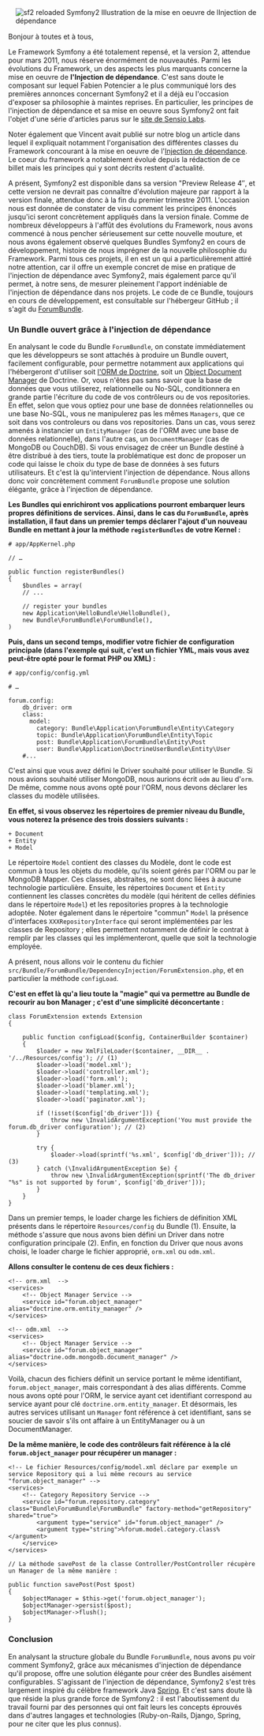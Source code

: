 
<div style="float: rigth; margin-left: 15px; margin-bottom: 15px;">
  <img src="/blog/medias/2010-12-22-symfony2-illustration-de-la-mise-en-oeuvre-de-linjection-de-dependance/sf2_reloaded.png" alt="sf2 reloaded Symfony2   Illustration de la mise en oeuvre de lInjection de dépendance"  title="Symfony2   Illustration de la mise en oeuvre de lInjection de dépendance" />
</div>

Bonjour à toutes et à tous,

Le Framework Symfony a été totalement repensé, et la version 2, attendue pour mars 2011, nous réserve énormément de nouveautés. Parmi les évolutions du Framework, un des aspects les plus marquants concerne la mise en oeuvre de **l'Injection de dépendance**. C'est sans doute le composant sur lequel Fabien Potencier a le plus communiqué lors des premières annonces concernant Symfony2 et il a déjà eu l'occasion d'exposer sa philosophie à maintes reprises. En particulier, les principes de l'injection de dépendance et sa mise en oeuvre sous Symfony2 ont fait l'objet d'une série d'articles parus sur le <a href="http://components.symfony-project.org/dependency-injection/documentation" target="_blank">site de Sensio Labs</a>.

Noter également que Vincent avait publié sur notre blog un article dans lequel il expliquait notamment l'organisation des différentes classes du Framework concourant à la mise en oeuvre de l'<a href="http://www.elao.org/symfony-2/symfony-2-linjection-de-dependances.html" target="_blank">Injection de dépendance</a>. Le coeur du framework a notablement évolué depuis la rédaction de ce billet mais les principes qui y sont décrits restent d'actualité.

A présent, Symfony2 est disponible dans sa version "Preview Release 4&#8243;, et cette version ne devrait pas connaître d'évolution majeure par rapport à la version finale, attendue donc à la fin du premier trimestre 2011. L'occasion nous est donnée de constater de visu comment les principes énoncés jusqu'ici seront concrètement appliqués dans la version finale. Comme de nombreux développeurs à l'affût des évolutions du Framework, nous avons commencé à nous pencher sérieusement sur cette nouvelle mouture, et nous avons également observé quelques Bundles Symfony2 en cours de développement, histoire de nous imprégner de la nouvelle philosophie du Framework. Parmi tous ces projets, il en est un qui a particulièrement attiré notre attention, car il offre un exemple concret de mise en pratique de l'injection de dépendance avec Symfony2, mais également parce qu'il permet, à notre sens, de mesurer pleinement l'apport indéniable de l'injection de dépendance dans nos projets. Le code de ce Bundle, toujours en cours de développement, est consultable sur l'hébergeur GitHub ; il s'agit du <a href="https://github.com/Herzult/ForumBundle" target="_blank">ForumBundle</a>.

### Un Bundle ouvert grâce à l'injection de dépendance

En analysant le code du Bundle `ForumBundle`, on constate immédiatement que les développeurs se sont attachés à produire un Bundle ouvert, facilement configurable, pour permettre notamment aux applications qui l'hébergeront d'utiliser soit <a href="http://www.doctrine-project.org/projects/orm" target="_blank">l'ORM de Doctrine</a>, soit un <a href="http://www.doctrine-project.org/projects/mongodb_odm" target="_blank">Object Document Manager</a> de Doctrine. Or, vous n'êtes pas sans savoir que la base de données que vous utiliserez, relationnelle ou No-SQL, conditionnera en grande partie l'écriture du code de vos contrôleurs ou de vos repositories. En effet, selon que vous optiez pour une base de données relationnelles ou une base No-SQL, vous ne manipulerez pas les mêmes `Managers`, que ce soit dans vos controleurs ou dans vos repositories. Dans un cas, vous serez amenés à instancier un `EntityManager` (cas de l'ORM avec une base de données relationnelle), dans l'autre cas, un `DocumentManager` (cas de MongoDB ou CouchDB). Si vous envisagez de créer un Bundle destiné à être distribué à des tiers, toute la problématique est donc de proposer un code qui laisse le choix du type de base de données à ses futurs utilisateurs. Et c'est là qu'intervient l'injection de dépendance. Nous allons donc voir concrètement comment `ForumBundle` propose une solution élégante, grâce à l'injection de dépendance.

**Les Bundles qui enrichiront vos applications pourront embarquer leurs propres définitions de services. Ainsi, dans le cas du `ForumBundle`, après installation, il faut dans un premier temps déclarer l'ajout d'un nouveau Bundle en mettant à jour la méthode `registerBundles` de votre Kernel :**

```
# app/AppKernel.php

// …

public function registerBundles()
{
    $bundles = array(
    // ...

    // register your bundles
    new Application\HelloBundle\HelloBundle(),
    new Bundle\ForumBundle\ForumBundle(),
)
```

**Puis, dans un second temps, modifier votre fichier de configuration principale (dans l'exemple qui suit, c'est un fichier YML, mais vous avez peut-être opté pour le format PHP ou XML) :**

```
# app/config/config.yml

# …

forum.config:
    db_driver: orm
    class:
      model:
        category: Bundle\Application\ForumBundle\Entity\Category
        topic: Bundle\Application\ForumBundle\Entity\Topic
        post: Bundle\Application\ForumBundle\Entity\Post
        user: Bundle\Application\DoctrineUserBundle\Entity\User
    #...
```

C'est ainsi que vous avez défini le Driver souhaité pour utiliser le Bundle. Si nous avions souhaité utiliser MongoDB, nous aurions écrit `odm` au lieu d'`orm`. De même, comme nous avons opté pour l'ORM, nous devons déclarer les classes du modèle utilisées.

**En effet, si vous observez les répertoires de premier niveau du Bundle, vous noterez la présence des trois dossiers suivants :**

```
+ Document
+ Entity
+ Model
```

Le répertoire `Model` contient des classes du Modèle, dont le code est commun à tous les objets du modèle, qu'ils soient gérés par l'ORM ou par le MongoDB Mapper. Ces classes, abstraites, ne sont donc liées à aucune technologie particulière. Ensuite, les répertoires `Document` et `Entity` contiennent les classes concrètes du modèle (qui héritent de celles définies dans le répertoire `Model`) et les repositories propres à la technologie adoptée. Noter également dans le répertoire "commun" `Model` la présence d'interfaces `XXXRepositoryInterface` qui seront implémentées par les classes de Repository ; elles permettent notamment de définir le contrat à remplir par les classes qui les implémenteront, quelle que soit la technologie employée.

A présent, nous allons voir le contenu du fichier `src/Bundle/ForumBundle/DependencyInjection/ForumExtension.php`, et en particulier la méthode `configLoad`.

**C'est en effet là qu'a lieu toute la "magie" qui va permettre au Bundle de recourir au bon Manager ; c'est d'une simplicité déconcertante :**

```
class ForumExtension extends Extension
{

    public function configLoad($config, ContainerBuilder $container)
    {
        $loader = new XmlFileLoader($container, __DIR__ . '/../Resources/config'); // (1)
        $loader->load('model.xml');
        $loader->load('controller.xml');
        $loader->load('form.xml');
        $loader->load('blamer.xml');
        $loader->load('templating.xml');
        $loader->load('paginator.xml');

        if (!isset($config['db_driver'])) {
            throw new \InvalidArgumentException('You must provide the forum.db_driver configuration'); // (2)
        }

        try {
            $loader->load(sprintf('%s.xml', $config['db_driver'])); // (3)
        } catch (\InvalidArgumentException $e) {
            throw new \InvalidArgumentException(sprintf('The db_driver "%s" is not supported by forum', $config['db_driver']));
        }
    }
}
```

Dans un premier temps, le loader charge les fichiers de définition XML présents dans le répertoire `Resources/config` du Bundle (1). Ensuite, la méthode s'assure que nous avons bien défini un Driver dans notre configuration principale (2). Enfin, en fonction du Driver que nous avons choisi, le loader charge le fichier approprié, `orm.xml` ou `odm.xml`.

**Allons consulter le contenu de ces deux fichiers :**

```
<!-- orm.xml  -->
<services>
    <!-- Object Manager Service -->
    <service id="forum.object_manager" alias="doctrine.orm.entity_manager" />
</services>
```

```
<!-- odm.xml  -->
<services>
    <!-- Object Manager Service -->
    <service id="forum.object_manager" alias="doctrine.odm.mongodb.document_manager" />
</services>
```

Voilà, chacun des fichiers définit un service portant le même identifiant, `forum.object_manager`, mais correspondant à des alias différents. Comme nous avons opté pour l'ORM, le service ayant cet identifiant correspond au service ayant pour clé `doctrine.orm.entity_manager`. Et désormais, les autres services utilisant un `Manager` font référence à cet identifiant, sans se soucier de savoir s'ils ont affaire à un EntityManager ou à un DocumentManager.

**De la même manière, le code des contrôleurs fait référence à la clé `forum.object_manager` pour récupérer un manager :**

```
<!-- Le fichier Resources/config/model.xml déclare par exemple un service Repository qui a lui même recours au service "forum.object_manager" -->
<services>
    <!-- Category Repository Service -->
    <service id="forum.repository.category" class="Bundle\ForumBundle\ForumBundle" factory-method="getRepository" shared="true">
        <argument type="service" id="forum.object_manager" />
        <argument type="string">%forum.model.category.class%</argument>
    </service>
</services>
```

```
// La méthode savePost de la classe Controller/PostController récupère un Manager de la même manière :

public function savePost(Post $post)
{
    $objectManager = $this->get('forum.object_manager');
    $objectManager->persist($post);
    $objectManager->flush();
}
```

### Conclusion

En analysant la structure globale du Bundle `ForumBundle`, nous avons pu voir comment Symfony2, grâce aux mécanismes d'injection de dépendance qu'il propose, offre une solution élégante pour créer des Bundles aisément configurables. S'agissant de l'injection de dépendance, Symfony2 s'est très largement inspiré du célèbre framework Java <a href="http://www.springsource.org/" target="_blank">Spring</a>. Et c'est sans doute là que réside la plus grande force de Symfony2 : il est l'aboutissement du travail fourni par des personnes qui ont fait leurs les concepts éprouvés dans d'autres langages et technologies (Ruby-on-Rails, Django, Spring, pour ne citer que les plus connus).